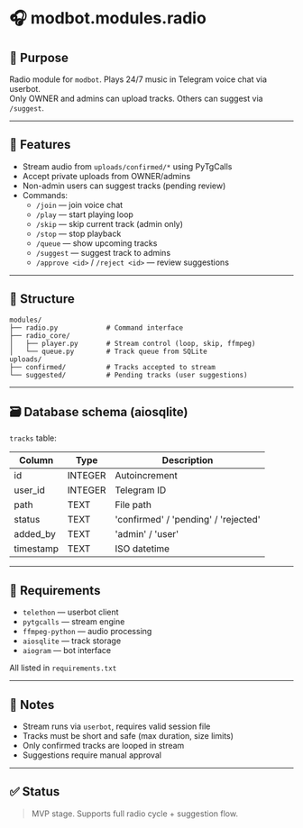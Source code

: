 # 🎧 modbot.modules.radio

## 📌 Purpose

Radio module for `modbot`. Plays 24/7 music in Telegram voice chat via userbot.  
Only OWNER and admins can upload tracks. Others can suggest via `/suggest`.

---

## 🔧 Features

- Stream audio from `uploads/confirmed/*` using PyTgCalls
- Accept private uploads from OWNER/admins
- Non-admin users can suggest tracks (pending review)
- Commands:
  - `/join` — join voice chat
  - `/play` — start playing loop
  - `/skip` — skip current track (admin only)
  - `/stop` — stop playback
  - `/queue` — show upcoming tracks
  - `/suggest` — suggest track to admins
  - `/approve <id>` / `/reject <id>` — review suggestions

---

## 📂 Structure

```text
modules/
├── radio.py            # Command interface
├── radio_core/
│   ├── player.py       # Stream control (loop, skip, ffmpeg)
│   └── queue.py        # Track queue from SQLite
uploads/
├── confirmed/          # Tracks accepted to stream
└── suggested/          # Pending tracks (user suggestions)
```

---

## 🗃️ Database schema (aiosqlite)

`tracks` table:

| Column     | Type     | Description                    |
|------------|----------|--------------------------------|
| id         | INTEGER  | Autoincrement                  |
| user_id    | INTEGER  | Telegram ID                    |
| path       | TEXT     | File path                      |
| status     | TEXT     | 'confirmed' / 'pending' / 'rejected' |
| added_by   | TEXT     | 'admin' / 'user'               |
| timestamp  | TEXT     | ISO datetime                   |

---

## 🚀 Requirements

- `telethon` — userbot client
- `pytgcalls` — stream engine
- `ffmpeg-python` — audio processing
- `aiosqlite` — track storage
- `aiogram` — bot interface

All listed in `requirements.txt`

---

## 🧠 Notes

- Stream runs via `userbot`, requires valid session file
- Tracks must be short and safe (max duration, size limits)
- Only confirmed tracks are looped in stream
- Suggestions require manual approval

---

## ✅ Status

> MVP stage. Supports full radio cycle + suggestion flow.


